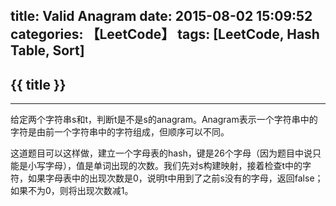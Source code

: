 title: Valid Anagram
date: 2015-08-02 15:09:52
categories: 【LeetCode】
tags: [LeetCode, Hash Table, Sort]
---
## {{ title }} ##

---

给定两个字符串s和t，判断t是不是s的anagram。Anagram表示一个字符串中的字符是由前一个字符串中的字符组成，但顺序可以不同。

这道题目可以这样做，建立一个字母表的hash，键是26个字母（因为题目中说只能是小写字母），值是单词出现的次数。我们先对s构建映射，接着检查t中的字符，如果字母表中的出现次数是0，说明t中用到了之前s没有的字母，返回false；如果不为0，则将出现次数减1。
